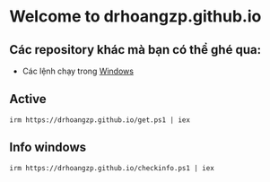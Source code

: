 # Welcome to drhoangzp.github.io

## Các repository khác mà bạn có thể ghé qua:
- Các lệnh chạy trong [Windows](https://github.com/drhoangzp/win)
## Active
```
irm https://drhoangzp.github.io/get.ps1 | iex
```
## Info windows
```
irm https://drhoangzp.github.io/checkinfo.ps1 | iex
```
